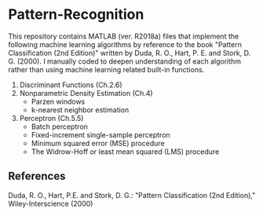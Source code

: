 # Pattern-Recognition

This repository contains MATLAB (ver. R2018a) files that implement the following machine learning algorithms 
by reference to the book "Pattern Classification (2nd Edition)" written by Duda, R. O., Hart, P. E. and Stork, D. G. (2000).
I manually coded to deepen understanding of each algorithm rather than using machine learning related built-in functions.

1. Discriminant Functions (Ch.2.6)
1. Nonparametric Density Estimation (Ch.4)
    - Parzen windows
    - k-nearest neighbor estimation
1. Perceptron (Ch.5.5)
    - Batch perceptron
    - Fixed-increment single-sample perceptron
    - Minimum squared error (MSE) procedure
    - The Widrow-Hoff or least mean squared (LMS) procedure

## References

Duda, R. O., Hart, P.E. and Stork, D. G.: "Pattern Classification (2nd Edition)," Wiley-Interscience (2000)
